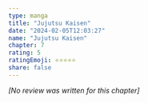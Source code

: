 ```yaml
---
type: manga
title: "Jujutsu Kaisen"
date: "2024-02-05T12:03:27"
name: "Jujutsu Kaisen"
chapter: 7
rating: 5
ratingEmoji: ⭐️⭐️⭐️⭐️⭐️
share: false
---
```


_[No review was written for this chapter]_
